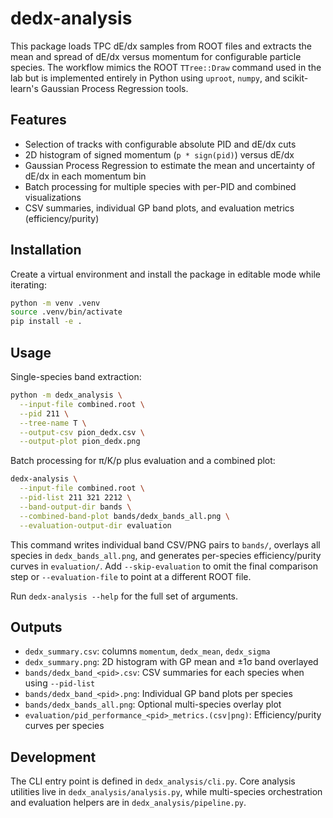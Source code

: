 # dedx-analysis

This package loads TPC dE/dx samples from ROOT files and extracts the mean and spread of dE/dx versus momentum for configurable particle species. The workflow mimics the ROOT `TTree::Draw` command used in the lab but is implemented entirely in Python using `uproot`, `numpy`, and scikit-learn's Gaussian Process Regression tools.

## Features

- Selection of tracks with configurable absolute PID and dE/dx cuts
- 2D histogram of signed momentum (`p * sign(pid)`) versus dE/dx
- Gaussian Process Regression to estimate the mean and uncertainty of dE/dx in each momentum bin
- Batch processing for multiple species with per-PID and combined visualizations
- CSV summaries, individual GP band plots, and evaluation metrics (efficiency/purity)

## Installation

Create a virtual environment and install the package in editable mode while iterating:

```bash
python -m venv .venv
source .venv/bin/activate
pip install -e .
```

## Usage

Single-species band extraction:

```bash
python -m dedx_analysis \
  --input-file combined.root \
  --pid 211 \
  --tree-name T \
  --output-csv pion_dedx.csv \
  --output-plot pion_dedx.png
```

Batch processing for π/K/p plus evaluation and a combined plot:

```bash
dedx-analysis \
  --input-file combined.root \
  --pid-list 211 321 2212 \
  --band-output-dir bands \
  --combined-band-plot bands/dedx_bands_all.png \
  --evaluation-output-dir evaluation
```

This command writes individual band CSV/PNG pairs to `bands/`, overlays all species in `dedx_bands_all.png`, and generates per-species efficiency/purity curves in `evaluation/`. Add `--skip-evaluation` to omit the final comparison step or `--evaluation-file` to point at a different ROOT file.

Run `dedx-analysis --help` for the full set of arguments.

## Outputs

- `dedx_summary.csv`: columns `momentum`, `dedx_mean`, `dedx_sigma`
- `dedx_summary.png`: 2D histogram with GP mean and ±1σ band overlayed
- `bands/dedx_band_<pid>.csv`: CSV summaries for each species when using `--pid-list`
- `bands/dedx_band_<pid>.png`: Individual GP band plots per species
- `bands/dedx_bands_all.png`: Optional multi-species overlay plot
- `evaluation/pid_performance_<pid>_metrics.(csv|png)`: Efficiency/purity curves per species

## Development

The CLI entry point is defined in `dedx_analysis/cli.py`. Core analysis utilities live in `dedx_analysis/analysis.py`, while multi-species orchestration and evaluation helpers are in `dedx_analysis/pipeline.py`.
